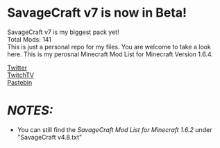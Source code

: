 SavageCraft v7 is now in Beta!
===========


SavageCraft v7 is my biggest pack yet!  
Total Mods: 141  
This is just a personal repo for my files. You are welcome to take a look here. This is my perosnal Minecraft Mod List for
Minecraft Version 1.6.4.

[Twitter](https://twitter.com/savageboy74)  
[TwitchTV](http://www.twitch.tv/savageboy74)  
[Pastebin](http://pastebin.com/EEpUUn7s)  



*NOTES:*
============
- You can still find the *SavageCraft Mod List for Minecraft 1.6.2* under "SavageCraft v4.8.txt"

